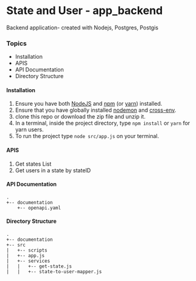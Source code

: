 # State and User - app_backend

Backend application- created with Nodejs, Postgres, Postgis

### Topics

- Installation
- APIS
- API Documentation
- Directory Structure

#### Installation

1. Ensure you have both [NodeJS][node] and [npm][npm] (or [yarn][yarn]) installed.
2. Ensure that you have globally installed [nodemon][nodemon] and [cross-env][cross-env].
3. clone this repo or download the zip file and unzip it.
4. In a terminal, inside the project directory, type `npm install` or `yarn` for yarn users.
5. To run the project type `node src/app.js` on your terminal.

#### APIS

1. Get states List
2. Get users in a state by stateID

#### API Documentation

```
.
+-- documentation
    +-- openapi.yaml
```

#### Directory Structure

```
.
+-- documentation
+-- src
|   +-- scripts
|   +-- app.js
|   +-- services
|   |   +-- get-state.js
|   |   +-- state-to-user-mapper.js

```

[node]: https://nodejs.org/en/
[npm]: https://www.npmjs.com/
[yarn]: https://yarnpkg.com/en/docs/install
[cross-env]: https://www.npmjs.com/package/cross-env
[nodemon]: https://www.npmjs.com/package/nodemon
